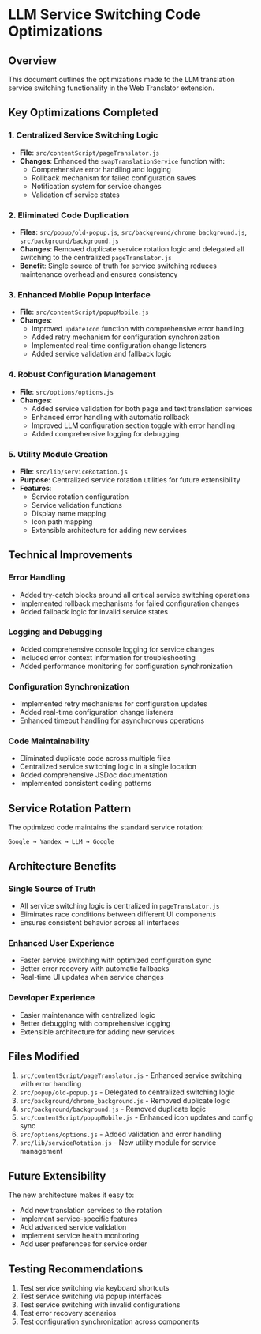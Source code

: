 # LLM Service Switching Code Optimizations

## Overview
This document outlines the optimizations made to the LLM translation service switching functionality in the Web Translator extension.

## Key Optimizations Completed

### 1. Centralized Service Switching Logic
- **File**: `src/contentScript/pageTranslator.js`
- **Changes**: Enhanced the `swapTranslationService` function with:
  - Comprehensive error handling and logging
  - Rollback mechanism for failed configuration saves
  - Notification system for service changes
  - Validation of service states

### 2. Eliminated Code Duplication
- **Files**: `src/popup/old-popup.js`, `src/background/chrome_background.js`, `src/background/background.js`
- **Changes**: Removed duplicate service rotation logic and delegated all switching to the centralized `pageTranslator.js`
- **Benefit**: Single source of truth for service switching reduces maintenance overhead and ensures consistency

### 3. Enhanced Mobile Popup Interface
- **File**: `src/contentScript/popupMobile.js`
- **Changes**: 
  - Improved `updateIcon` function with comprehensive error handling
  - Added retry mechanism for configuration synchronization
  - Implemented real-time configuration change listeners
  - Added service validation and fallback logic

### 4. Robust Configuration Management
- **File**: `src/options/options.js`
- **Changes**:
  - Added service validation for both page and text translation services
  - Enhanced error handling with automatic rollback
  - Improved LLM configuration section toggle with error handling
  - Added comprehensive logging for debugging

### 5. Utility Module Creation
- **File**: `src/lib/serviceRotation.js`
- **Purpose**: Centralized service rotation utilities for future extensibility
- **Features**:
  - Service rotation configuration
  - Service validation functions
  - Display name mapping
  - Icon path mapping
  - Extensible architecture for adding new services

## Technical Improvements

### Error Handling
- Added try-catch blocks around all critical service switching operations
- Implemented rollback mechanisms for failed configuration changes
- Added fallback logic for invalid service states

### Logging and Debugging
- Added comprehensive console logging for service changes
- Included error context information for troubleshooting
- Added performance monitoring for configuration synchronization

### Configuration Synchronization
- Implemented retry mechanisms for configuration updates
- Added real-time configuration change listeners
- Enhanced timeout handling for asynchronous operations

### Code Maintainability
- Eliminated duplicate code across multiple files
- Centralized service switching logic in a single location
- Added comprehensive JSDoc documentation
- Implemented consistent coding patterns

## Service Rotation Pattern
The optimized code maintains the standard service rotation:
```
Google → Yandex → LLM → Google
```

## Architecture Benefits

### Single Source of Truth
- All service switching logic is centralized in `pageTranslator.js`
- Eliminates race conditions between different UI components
- Ensures consistent behavior across all interfaces

### Enhanced User Experience
- Faster service switching with optimized configuration sync
- Better error recovery with automatic fallbacks
- Real-time UI updates when service changes

### Developer Experience
- Easier maintenance with centralized logic
- Better debugging with comprehensive logging
- Extensible architecture for adding new services

## Files Modified
1. `src/contentScript/pageTranslator.js` - Enhanced service switching with error handling
2. `src/popup/old-popup.js` - Delegated to centralized switching logic
3. `src/background/chrome_background.js` - Removed duplicate logic
4. `src/background/background.js` - Removed duplicate logic
5. `src/contentScript/popupMobile.js` - Enhanced icon updates and config sync
6. `src/options/options.js` - Added validation and error handling
7. `src/lib/serviceRotation.js` - New utility module for service management

## Future Extensibility
The new architecture makes it easy to:
- Add new translation services to the rotation
- Implement service-specific features
- Add advanced service validation
- Implement service health monitoring
- Add user preferences for service order

## Testing Recommendations
1. Test service switching via keyboard shortcuts
2. Test service switching via popup interfaces
3. Test service switching with invalid configurations
4. Test error recovery scenarios
5. Test configuration synchronization across components